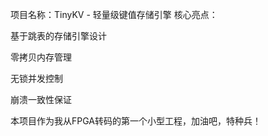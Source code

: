 项目名称：TinyKV - 轻量级键值存储引擎
核心亮点：

基于跳表的存储引擎设计

零拷贝内存管理

无锁并发控制

崩溃一致性保证


本项目作为我从FPGA转码的第一个小型工程，加油吧，特种兵！
